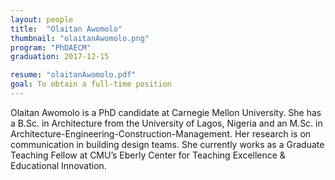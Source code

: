 ```yaml
---
layout: people
title:  "Olaitan Awomolo"
thumbnail: "olaitanAwomolo.png"
program: "PhDAECM"
graduation: 2017-12-15

resume: "olaitanAwomolo.pdf"
goal: To obtain a full-time position
---
```


Olaitan Awomolo is a PhD candidate at Carnegie Mellon University. She has a B.Sc. in Architecture from the University of Lagos, Nigeria and an M.Sc. in Architecture-Engineering-Construction-Management. Her research is on communication in building design teams. She currently works as a Graduate Teaching Fellow at CMU’s Eberly Center for Teaching Excellence & Educational Innovation.
